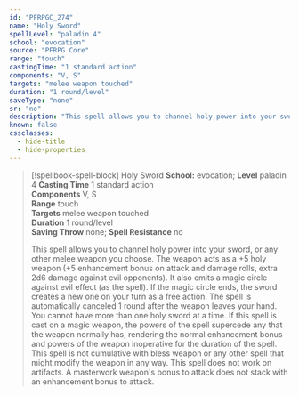 ```yaml
---
id: "PFRPGC_274"
name: "Holy Sword"
spellLevel: "paladin 4"
school: "evocation"
source: "PFRPG Core"
range: "touch"
castingTime: "1 standard action"
components: "V, S"
targets: "melee weapon touched"
duration: "1 round/level"
saveType: "none"
sr: "no"
description: "This spell allows you to channel holy power into your sword, or any other melee weapon you choose. The weapon acts as a +5 holy weapon (+5 enhancement bonus on attack and damage rolls, extra 2d6 damage against evil opponents). It also emits a magic circle against evil effect (as the spell). If the magic circle ends, the sword creates a new one on your turn as a free action. The spell is automatically canceled 1 round after the weapon leaves your hand.  You cannot have more than one holy sword at a time.  If this spell is cast on a magic weapon, the powers of the spell supercede any that the weapon normally has, rendering the normal enhancement bonus and powers of the weapon inoperative for the duration of the spell. This spell is not cumulative with bless weapon or any other spell that might modify the weapon in any way. This spell does not work on artifacts. A masterwork weapon's bonus to attack does not stack with an enhancement bonus to attack."
known: false
cssclasses:
  - hide-title
  - hide-properties
---
```


> [!spellbook-spell-block] Holy Sword
> **School:** evocation; **Level** paladin 4
> **Casting Time** 1 standard action  
> **Components** V, S  
> **Range** touch  
> **Targets** melee weapon touched  
> **Duration** 1 round/level  
> **Saving Throw** none; **Spell Resistance** no
> 
> This spell allows you to channel holy power into your sword, or any other melee weapon you choose. The weapon acts as a +5 holy weapon (+5 enhancement bonus on attack and damage rolls, extra 2d6 damage against evil opponents). It also emits a magic circle against evil effect (as the spell). If the magic circle ends, the sword creates a new one on your turn as a free action. The spell is automatically canceled 1 round after the weapon leaves your hand.  You cannot have more than one holy sword at a time.  If this spell is cast on a magic weapon, the powers of the spell supercede any that the weapon normally has, rendering the normal enhancement bonus and powers of the weapon inoperative for the duration of the spell. This spell is not cumulative with bless weapon or any other spell that might modify the weapon in any way. This spell does not work on artifacts. A masterwork weapon's bonus to attack does not stack with an enhancement bonus to attack.